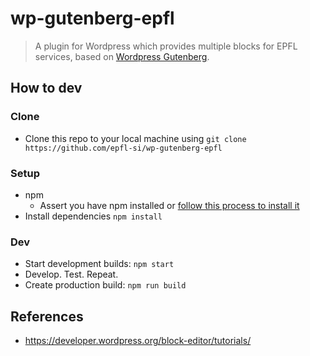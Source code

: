 # wp-gutenberg-epfl
> A plugin for Wordpress which provides multiple blocks for EPFL services, based on [Wordpress Gutenberg](https://github.com/WordPress/gutenberg).

## How to dev

### Clone
- Clone this repo to your local machine using `git clone https://github.com/epfl-si/wp-gutenberg-epfl`
 
### Setup
- npm
    - Assert you have npm installed or [follow this process to install it](https://developer.wordpress.org/block-editor/tutorials/devenv/)
- Install dependencies `npm install`

 
### Dev
- Start development builds: `npm start`
- Develop. Test. Repeat.
- Create production build: `npm run build`

## References
- https://developer.wordpress.org/block-editor/tutorials/
